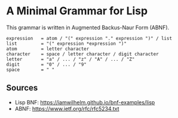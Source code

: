 # A Minimal Grammar for Lisp

This grammar is written in Augmented Backus-Naur Form (ABNF).

```abnf
expression   = atom / "(" expression "." expression ")" / list
list         = "(" expression *expression ")"
atom         = letter character
character    = space / letter character / digit character
letter       = "a" / ... / "z" / "A" / ... / "Z"
digit        = "0" / ... / "9"
space        = " "
```

## Sources
- Lisp BNF: https://iamwilhelm.github.io/bnf-examples/lisp
- ABNF: https://www.ietf.org/rfc/rfc5234.txt

